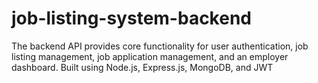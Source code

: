 # job-listing-system-backend
The backend API provides core functionality for user authentication, job listing management, job application management, and an employer dashboard. Built using Node.js, Express.js, MongoDB, and JWT
